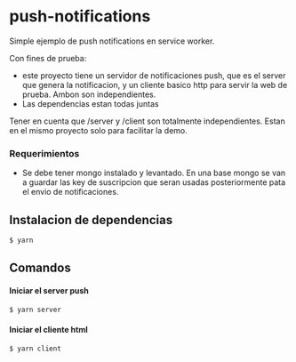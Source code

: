 # push-notifications
Simple ejemplo de push notifications en service worker.

Con fines de prueba: 
- este proyecto tiene un servidor de notificaciones push, que es el server que genera la notificacion, y un cliente basico http para servir la web de prueba. Ambon son independientes.
- Las dependencias estan todas juntas

Tener en cuenta que /server y /client son totalmente independientes. Estan en el mismo proyecto solo para facilitar la demo.

### Requerimientos
- Se debe tener mongo instalado y levantado. En una base mongo se van a guardar las key de suscripcion que seran usadas posteriormente pata el envio de notificaciones.

## Instalacion de dependencias
```bash
$ yarn
```

## Comandos
#### Iniciar el server push
```bash
$ yarn server
```

#### Iniciar el cliente html
```bash
$ yarn client
```